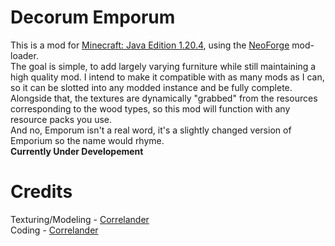 **Decorum Emporum**
=======
This is a mod for [Minecraft: Java Edition 1.20.4](https://www.minecraft.net/en-us), using the [NeoForge](https://neoforged.net) mod-loader.  
The goal is simple, to add largely varying furniture while still maintaining a high quality mod. I intend to make it compatible with as many mods as I can, so it can be slotted into any modded instance and be fully complete.  
Alongside that, the textures are dynamically "grabbed" from the resources corresponding to the wood types, so this mod will function with any resource packs you use.  
And no, Emporum isn't a real word, it's a slightly changed version of Emporium so the name would rhyme.  
**Currently Under Developement**

**Credits**
=======
Texturing/Modeling - [Correlander](https://github.com/Correlander)  
Coding - [Correlander](https://github.com/Correlander)
